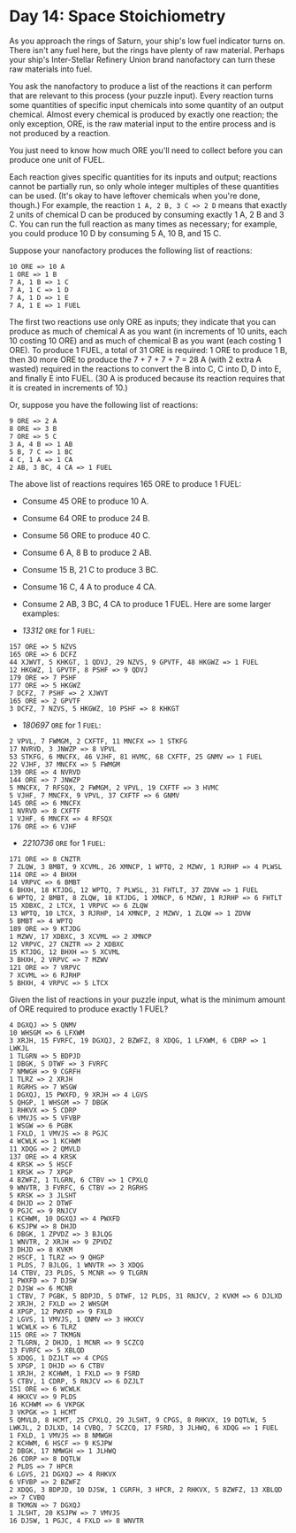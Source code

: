 # Day 14: Space Stoichiometry
As you approach the rings of Saturn, your ship's low fuel indicator turns on. There isn't any fuel here, but the rings have plenty of raw material. Perhaps your ship's Inter-Stellar Refinery Union brand nanofactory can turn these raw materials into fuel.

You ask the nanofactory to produce a list of the reactions it can perform that are relevant to this process (your puzzle input). Every reaction turns some quantities of specific input chemicals into some quantity of an output chemical. Almost every chemical is produced by exactly one reaction; the only exception, ORE, is the raw material input to the entire process and is not produced by a reaction.

You just need to know how much ORE you'll need to collect before you can produce one unit of FUEL.

Each reaction gives specific quantities for its inputs and output; reactions cannot be partially run, so only whole integer multiples of these quantities can be used. (It's okay to have leftover chemicals when you're done, though.) For example, the reaction `1 A, 2 B, 3 C => 2 D` means that exactly 2 units of chemical D can be produced by consuming exactly 1 A, 2 B and 3 C. You can run the full reaction as many times as necessary; for example, you could produce 10 D by consuming 5 A, 10 B, and 15 C.

Suppose your nanofactory produces the following list of reactions:
```
10 ORE => 10 A
1 ORE => 1 B
7 A, 1 B => 1 C
7 A, 1 C => 1 D
7 A, 1 D => 1 E
7 A, 1 E => 1 FUEL
```

The first two reactions use only ORE as inputs; they indicate that you can produce as much of chemical A as you want (in increments of 10 units, each 10 costing 10 ORE) and as much of chemical B as you want (each costing 1 ORE). To produce 1 FUEL, a total of 31 ORE is required: 1 ORE to produce 1 B, then 30 more ORE to produce the 7 + 7 + 7 + 7 = 28 A (with 2 extra A wasted) required in the reactions to convert the B into C, C into D, D into E, and finally E into FUEL. (30 A is produced because its reaction requires that it is created in increments of 10.)

Or, suppose you have the following list of reactions:
```
9 ORE => 2 A
8 ORE => 3 B
7 ORE => 5 C
3 A, 4 B => 1 AB
5 B, 7 C => 1 BC
4 C, 1 A => 1 CA
2 AB, 3 BC, 4 CA => 1 FUEL
```
The above list of reactions requires 165 ORE to produce 1 FUEL:

- Consume 45 ORE to produce 10 A.
- Consume 64 ORE to produce 24 B.
- Consume 56 ORE to produce 40 C.
- Consume 6 A, 8 B to produce 2 AB.
- Consume 15 B, 21 C to produce 3 BC.
- Consume 16 C, 4 A to produce 4 CA.
- Consume 2 AB, 3 BC, 4 CA to produce 1 FUEL.
Here are some larger examples:

- *13312* `ORE` for 1 `FUEL`:
```
157 ORE => 5 NZVS
165 ORE => 6 DCFZ
44 XJWVT, 5 KHKGT, 1 QDVJ, 29 NZVS, 9 GPVTF, 48 HKGWZ => 1 FUEL
12 HKGWZ, 1 GPVTF, 8 PSHF => 9 QDVJ
179 ORE => 7 PSHF
177 ORE => 5 HKGWZ
7 DCFZ, 7 PSHF => 2 XJWVT
165 ORE => 2 GPVTF
3 DCFZ, 7 NZVS, 5 HKGWZ, 10 PSHF => 8 KHKGT
```
- *180697* `ORE` for 1 `FUEL`:

```
2 VPVL, 7 FWMGM, 2 CXFTF, 11 MNCFX => 1 STKFG
17 NVRVD, 3 JNWZP => 8 VPVL
53 STKFG, 6 MNCFX, 46 VJHF, 81 HVMC, 68 CXFTF, 25 GNMV => 1 FUEL
22 VJHF, 37 MNCFX => 5 FWMGM
139 ORE => 4 NVRVD
144 ORE => 7 JNWZP
5 MNCFX, 7 RFSQX, 2 FWMGM, 2 VPVL, 19 CXFTF => 3 HVMC
5 VJHF, 7 MNCFX, 9 VPVL, 37 CXFTF => 6 GNMV
145 ORE => 6 MNCFX
1 NVRVD => 8 CXFTF
1 VJHF, 6 MNCFX => 4 RFSQX
176 ORE => 6 VJHF
```

- *2210736* `ORE` for 1 `FUEL`:

```
171 ORE => 8 CNZTR
7 ZLQW, 3 BMBT, 9 XCVML, 26 XMNCP, 1 WPTQ, 2 MZWV, 1 RJRHP => 4 PLWSL
114 ORE => 4 BHXH
14 VRPVC => 6 BMBT
6 BHXH, 18 KTJDG, 12 WPTQ, 7 PLWSL, 31 FHTLT, 37 ZDVW => 1 FUEL
6 WPTQ, 2 BMBT, 8 ZLQW, 18 KTJDG, 1 XMNCP, 6 MZWV, 1 RJRHP => 6 FHTLT
15 XDBXC, 2 LTCX, 1 VRPVC => 6 ZLQW
13 WPTQ, 10 LTCX, 3 RJRHP, 14 XMNCP, 2 MZWV, 1 ZLQW => 1 ZDVW
5 BMBT => 4 WPTQ
189 ORE => 9 KTJDG
1 MZWV, 17 XDBXC, 3 XCVML => 2 XMNCP
12 VRPVC, 27 CNZTR => 2 XDBXC
15 KTJDG, 12 BHXH => 5 XCVML
3 BHXH, 2 VRPVC => 7 MZWV
121 ORE => 7 VRPVC
7 XCVML => 6 RJRHP
5 BHXH, 4 VRPVC => 5 LTCX
```

Given the list of reactions in your puzzle input, what is the minimum amount of ORE required to produce exactly 1 FUEL?
```
4 DGXQJ => 5 QNMV
10 WHSGM => 6 LFXWM
3 XRJH, 15 FVRFC, 19 DGXQJ, 2 BZWFZ, 8 XDQG, 1 LFXWM, 6 CDRP => 1 LWKJL
1 TLGRN => 5 BDPJD
1 DBGK, 5 DTWF => 3 FVRFC
7 NMWGH => 9 CGRFH
1 TLRZ => 2 XRJH
1 RGRHS => 7 WSGW
1 DGXQJ, 15 PWXFD, 9 XRJH => 4 LGVS
5 QHGP, 1 WHSGM => 7 DBGK
1 RHKVX => 5 CDRP
6 VMVJS => 5 VFVBP
1 WSGW => 6 PGBK
1 FXLD, 1 VMVJS => 8 PGJC
4 WCWLK => 1 KCHWM
11 XDQG => 2 QMVLD
137 ORE => 4 KRSK
4 KRSK => 5 HSCF
1 KRSK => 7 XPGP
4 BZWFZ, 1 TLGRN, 6 CTBV => 1 CPXLQ
9 WNVTR, 3 FVRFC, 6 CTBV => 2 RGRHS
5 KRSK => 3 JLSHT
4 DHJD => 2 DTWF
9 PGJC => 9 RNJCV
1 KCHWM, 10 DGXQJ => 4 PWXFD
6 KSJPW => 8 DHJD
6 DBGK, 1 ZPVDZ => 3 BJLQG
1 WNVTR, 2 XRJH => 9 ZPVDZ
3 DHJD => 8 KVKM
2 HSCF, 1 TLRZ => 9 QHGP
1 PLDS, 7 BJLQG, 1 WNVTR => 3 XDQG
14 CTBV, 23 PLDS, 5 MCNR => 9 TLGRN
1 PWXFD => 7 DJSW
2 DJSW => 6 MCNR
1 CTBV, 7 PGBK, 5 BDPJD, 5 DTWF, 12 PLDS, 31 RNJCV, 2 KVKM => 6 DJLXD
2 XRJH, 2 FXLD => 2 WHSGM
4 XPGP, 12 PWXFD => 9 FXLD
2 LGVS, 1 VMVJS, 1 QNMV => 3 HKXCV
1 WCWLK => 6 TLRZ
115 ORE => 7 TKMGN
2 TLGRN, 2 DHJD, 1 MCNR => 9 SCZCQ
13 FVRFC => 5 XBLQD
5 XDQG, 1 DZJLT => 4 CPGS
5 XPGP, 1 DHJD => 6 CTBV
1 XRJH, 2 KCHWM, 1 FXLD => 9 FSRD
5 CTBV, 1 CDRP, 5 RNJCV => 6 DZJLT
151 ORE => 6 WCWLK
4 HKXCV => 9 PLDS
16 KCHWM => 6 VKPGK
3 VKPGK => 1 HCMT
5 QMVLD, 8 HCMT, 25 CPXLQ, 29 JLSHT, 9 CPGS, 8 RHKVX, 19 DQTLW, 5 LWKJL, 2 DJLXD, 14 CVBQ, 7 SCZCQ, 17 FSRD, 3 JLHWQ, 6 XDQG => 1 FUEL
1 FXLD, 1 VMVJS => 8 NMWGH
2 KCHWM, 6 HSCF => 9 KSJPW
2 DBGK, 17 NMWGH => 1 JLHWQ
26 CDRP => 8 DQTLW
2 PLDS => 7 HPCR
6 LGVS, 21 DGXQJ => 4 RHKVX
6 VFVBP => 2 BZWFZ
2 XDQG, 3 BDPJD, 10 DJSW, 1 CGRFH, 3 HPCR, 2 RHKVX, 5 BZWFZ, 13 XBLQD => 7 CVBQ
8 TKMGN => 7 DGXQJ
1 JLSHT, 20 KSJPW => 7 VMVJS
16 DJSW, 1 PGJC, 4 FXLD => 8 WNVTR
```
